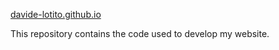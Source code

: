 <a href="https://davide-lotito.github.io/" target="_blank">davide-lotito.github.io</a>


This repository contains the code used to develop my website. 

